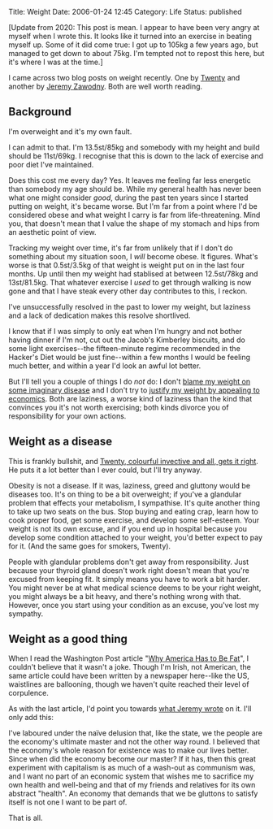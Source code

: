 Title: Weight
Date: 2006-01-24 12:45
Category: Life
Status: published

[Update from 2020: This post is mean. I appear to have been very angry at myself when I wrote this. It looks like it turned into an exercise in beating myself up. Some of it did come true: I got up to 105kg a few years ago, but managed to get down to about 75kg. I'm tempted not to repost this here, but it's where I was at the time.]

I came across two blog posts on weight recently. One by [Twenty](https://web.archive.org/web/20071117080911/http://twentymajor.blogspot.com/2006/01/shut-it-you-fat-cunts.html) and another by [Jeremy Zawodny](http://jeremy.zawodny.com/blog/archives/006174.html). Both are well worth reading.

## Background

I'm overweight and it's my own fault.

I can admit to that. I'm 13.5st/85kg and somebody with my height and build should be 11st/69kg. I recognise that this is down to the lack of exercise and poor diet I've maintained.

Does this cost me every day? Yes. It leaves me feeling far less energetic than somebody my age should be. While my general health has never been what one might consider _good_, during the past ten years since I started putting on weight, it's became worse. But I'm far from a point where I'd be considered obese and what weight I carry is far from life-threatening. Mind you, that doesn't mean that I value the shape of my stomach and hips from an aesthetic point of view.

Tracking my weight over time, it's far from unlikely that if I don't do something about my situation soon, I _will_ become obese. It figures. What's worse is that 0.5st/3.5kg of that weight is weight put on in the last four months. Up until then my weight had stablised at between 12.5st/78kg and 13st/81.5kg. That whatever exercise I _used_ to get through walking is now gone and that I have steak every other day contributes to this, I reckon.

I've unsuccessfully resolved in the past to lower my weight, but laziness and a lack of dedication makes this resolve shortlived.

I know that if I was simply to only eat when I'm hungry and not bother having dinner if I'm not, cut out the Jacob's Kimberley biscuits, and do some light exercises--the fifteen-minute regime recommended in the Hacker's Diet would be just fine--within a few months I would be feeling much better, and within a year I'd look an awful lot better.

But I'll tell you a couple of things I do _not_ do: I don't [blame my weight on some imaginary disease](https://web.archive.org/web/20071117080911/http://twentymajor.blogspot.com/2006/01/shut-it-you-fat-cunts.html) and I don't try to [justify my weight by appealing to economics](https://web.archive.org/web/20071117080911/http://www.washingtonpost.com/wp-dyn/content/article/2006/01/21/AR2006012100180.html). Both are laziness, a worse kind of laziness than the kind that convinces you it's not worth exercising; both kinds divorce you of responsibility for your own actions.

## Weight as a disease

This is frankly bullshit, and [Twenty, colourful invective and all, gets it right](https://web.archive.org/web/20071117080911/http://twentymajor.blogspot.com/2006/01/shut-it-you-fat-cunts.html). He puts it a lot better than I ever could, but I'll try anyway.

Obesity is not a disease. If it was, laziness, greed and gluttony would be diseases too. It's on thing to be a bit overweight; if you've a glandular problem that effects your metabolism, I sympathise. It's quite another thing to take up two seats on the bus. Stop buying and eating crap, learn how to cook proper food, get some exercise, and develop some self-esteem. Your weight is not its own excuse, and if you end up in hospital because you develop some condition attached to your weight, you'd better expect to pay for it. (And the same goes for smokers, Twenty).

People with glandular problems don't get away from responsibility. Just because your thyroid gland doesn't work right doesn't mean that you're excused from keeping fit. It simply means you have to work a bit harder. You might never be at what medical science deems to be your right weight, you might always be a bit heavy, and there's nothing wrong with that. However, once you start using your condition as an excuse, you've lost my sympathy.

## Weight as a good thing

When I read the Washington Post article "[Why America Has to Be Fat](https://web.archive.org/web/20071117080911/http://www.washingtonpost.com/wp-dyn/content/article/2006/01/21/AR2006012100180.html)", I couldn't believe that it wasn't a joke. Though I'm Irish, not American, the same article could have been written by a newspaper here--like the US, waistlines are ballooning, though we haven't quite reached their level of corpulence.

As with the last article, I'd point you towards [what Jeremy wrote](http://jeremy.zawodny.com/blog/archives/006174.html) on it. I'll only add this:

I've laboured under the naïve delusion that, like the state, we the people are the economy's ultimate master and not the other way round. I believed that the economy's whole reason for existence was to make our lives better. Since when did the economy become _our_ master? If it has, then this great experiment with capitalism is as much of a wash-out as communism was, and I want no part of an economic system that wishes me to sacrifice my own health and well-being and that of my friends and relatives for its own abstract "health". An economy that demands that we be gluttons to satisfy itself is not one I want to be part of.

That is all.
